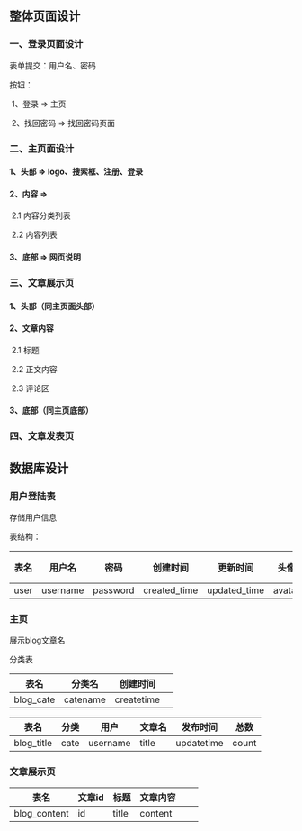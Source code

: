 ## 整体页面设计

### 一、登录页面设计

表单提交：用户名、密码

按钮：

​	1、登录 => 主页

​	2、找回密码 => 找回密码页面

### 二、主页面设计

#### 1、头部 => logo、搜索框、注册、登录

#### 2、内容 =>

​		2.1 内容分类列表

​		2.2 内容列表

#### 3、底部 => 网页说明

### 三、文章展示页

#### 1、头部（同主页面头部）

#### 2、文章内容

​		2.1 标题

​		2.2 正文内容

​		2.3 评论区

#### 3、底部（同主页底部）

### 四、文章发表页



## 数据库设计

### 用户登陆表

存储用户信息

表结构：

| 表名 | 用户名   | 密码     |  创建时间  | 更新时间 | 头像 | 性别 | 状态 | 生日 | 简介 |
| ---- | -------- | -------- | ---- | ---- | ---- | ---- | ---- | ---- | ---- |
| user | username | password | created_time | updated_time | avatar | gender | status | birthday | bio |

### 主页

展示blog文章名

分类表

| 表名      | 分类名   | 创建时间   |      |
| --------- | -------- | ---------- | ---- |
| blog_cate | catename | createtime |      |



| 表名       | 分类 | 用户     | 文章名 | 发布时间   | 总数  |
| ---------- | ---- | -------- | ------ | ---------- | ----- |
| blog_title | cate | username | title  | updatetime | count |

### 文章展示页

| 表名         | 文章id | 标题  | 文章内容 |      |      |
| ------------ | ------ | ----- | -------- | ---- | ---- |
| blog_content | id     | title | content  |      |      |



